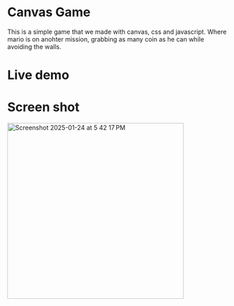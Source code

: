 # Canvas Game

This is a simple game that we made with canvas, css and javascript. Where mario is on anohter mission, grabbing as many coin as he can while avoiding the walls.

# Live demo

# Screen shot

<img width="400" alt="Screenshot 2025-01-24 at 5 42 17 PM" src="https://github.com/user-attachments/assets/8a6f29c1-dc52-46d8-b5b5-1f5cf39d373b" />
